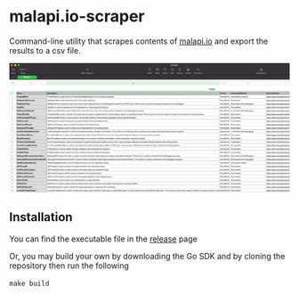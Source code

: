 # malapi.io-scraper

Command-line utility that scrapes contents of [malapi.io](https://malapi.io/) and export the results to a csv file.

![img.png](img.png)

## Installation

You can find the executable file in the [release](https://github.com/jasontalon/malapi.io-scraper/releases/tag/v1.0.0) page

Or, you may build your own by downloading the Go SDK and by cloning the repository then run the following

```make build```
